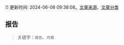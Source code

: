 :alarm_clock: 更新时间: 2024-06-08 09:38:08。[文章来源](/README.md)、[文章分类](/TAGS.md)

## 报告


> 关键字：`报告`、`月报`



